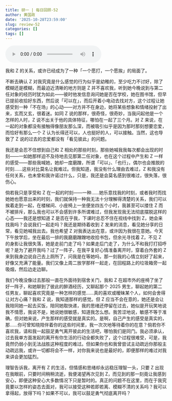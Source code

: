 ```yaml
---
title: 研一 | 每日回顾-52
author: 黄国政
date: '2025-10-28T23:59:00'
slug: review-52
categories: []
tags: []
---
```


<!--more-->

<audio controls>
  <source src="https://cdn.jsdelivr.net/gh/residualsun1/blog-audio/moments/2025-10-26-Here-We-Are-Again.mp3" type="audio/mpeg">
</audio>

我和 Z 的关系，或许已经成为了一种「一个愿打，一个愿挨」的局面了。

不断去确认 Z 对我究竟是什么感觉的行为似乎是幼稚的，至少吃力不讨好，除了模糊还是模糊，而最迫近清晰的地方则是 Z 并不喜欢我，听到她今晚说到与第二任对象的经历时犹为如此——彼时他发信息询问她是否在学校，她在图书馆，但早已提前收拾好东西，然后说「可以在」，而后开着小电动去找对方，这个过程让她感受到一种「不在场」的心动——对方并不在身边，她将某些想象和情绪投射了出来，玄而又玄，很着迷。如同 Z 说的那样，很奇怪，很奇妙，当我问起他是一个怎样的人时，Z 说不出关于他的具体特征，哪怕在一起了三个月。对 Z 来说，在一起的对象都没有接触得像朋友那么深，而被吸引似乎是因为那时那刻想要恋爱，而恰好有那么一个 Z 认为长得还可以，人也挺好的人，可以接触。当然，这也导致了 Z 说的过去的恋爱都没有「看见彼此」的问题。

我还是会忍不住想到自己和 Z 相处的那些时刻，那些她喊我我每次都会出现的时刻——一如她那样迫不及待地去见那第二任对象，也在这个过程中产生和 Z 一样的感受——那些我喊她，她却一度磨蹭，所谓「可以」、「也行」，偶尔也会推脱的时刻……这些对比莫名让我难过。但我知道，我没有什么理由去难过，Z 和我没有任何关系，也未曾和我许诺过什么，只是，我还是会莫名感到很难过，很失落，很伤心。

倘若我只是享受和 Z 在一起的时刻——一种……她乐意找我的时刻，或者我时而找她她也愿意出来的时刻，我们就保持一种我无法十分理解得清楚的关系，我们可以挨着走到一起，在楼梯间、小座椅上一坐便坐四五个小时，我甚至可以搂住 Z 而不被排斥，那么我也可以不会感到许多所谓难过，但我发现我无法彻底摆脱这样的心态——我还是想知道 Z 是否在乎我，下课时总忍不住在视线中找到 Z，她会来找我吗？会说我们一起走吗？我还是期待着收到 Z 发来的消息，看见她分享的日常，看见她喊我出去。我也希望 Z 对我表达出在意，或许因为我很在意她。今天下午放学后，坐在最后一排的我磨磨蹭蹭地收拾书包，但余光寻找着 Z，不见 Z 的身影让我很失落，她是走前门走了吗？如果走后门走了，为什么不和我打打招呼呢？是为了避开我吗？过了一阵子，在我平复好心情准备离开时，穿着白外套的 Z 来到我身边说自己去上厕所了，问我是在等她吗，那一刻我的心情立刻好了起来，好像又充满了能量。我们又像上周二放学那样一起走，在回程路上的垃圾箱旁一起吸烟，然后边走边聊。

我们今晚没像过去那般一直在外面待到宿舍关门，我和 Z 在超市外的座椅了坐了好一阵子，和她聊到了彼此的醉酒经历，又聊起那个 2025 男生，聊起她的第二任男友，聊起喜欢究竟是一种怎样的感觉……真的喜欢或暧昧某个人，如何会舍得让对方心痛？我和 Z 说，我知道那样的感觉。但 Z 应当不会在意的，她还是会让我陪同她一起去买饭，陪同她取快递，我的思绪还停留在过去，她似是开玩笑地说我不情愿，我说不是，她说她很敏感，知道我怎么想。我苦涩地说，敏感不等于准确，但对她来说，产生那样的感受就是真实的。是啊，自己产生的感受是真实的，那……你可曾知晓陪伴着你的这些时间里，我一次次地等待着你的在意？倘若你不喜欢我，请和我一起鼓足勇气离开彼此的生活吧，哪怕我们是同门。我必须承认，过去我单方面发起的离开有你生活的行动全都失败了，这个过程很难受，可是，我竟然仍弱小到无法战胜这种程度的难过。但如果你也和我曾尝试主动疏远你那般主动疏远我，或许一切都将会不一样，对你我来说也是最好的，即便那样的难过对我来讲会更加猛烈。

理智告诉我，离开有 Z 的生活，但情感和思绪却永远稳压理智一头，只要 Z 出现在我眼前，只要时间稍稍流逝，我便渴望再次见到 Z，而见到的那一刻竟让我感到安心，即便这种安心大多数情况下只是暂时的。真正的问题不在这里，而在于我究竟要以怎样的姿态去面对，我可以接受这种若即若离、模糊不清的关系吗？我可以拿得起，放得下吗？如果不可以，我可以鼓足勇气彻底离开吗？